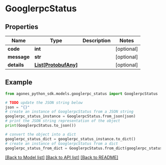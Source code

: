 # GooglerpcStatus


## Properties

Name | Type | Description | Notes
------------ | ------------- | ------------- | -------------
**code** | **int** |  | [optional] 
**message** | **str** |  | [optional] 
**details** | [**List[ProtobufAny]**](ProtobufAny.md) |  | [optional] 

## Example

```python
from agones_python_sdk.models.googlerpc_status import GooglerpcStatus

# TODO update the JSON string below
json = "{}"
# create an instance of GooglerpcStatus from a JSON string
googlerpc_status_instance = GooglerpcStatus.from_json(json)
# print the JSON string representation of the object
print(GooglerpcStatus.to_json())

# convert the object into a dict
googlerpc_status_dict = googlerpc_status_instance.to_dict()
# create an instance of GooglerpcStatus from a dict
googlerpc_status_from_dict = GooglerpcStatus.from_dict(googlerpc_status_dict)
```
[[Back to Model list]](../README.md#documentation-for-models) [[Back to API list]](../README.md#documentation-for-api-endpoints) [[Back to README]](../README.md)



